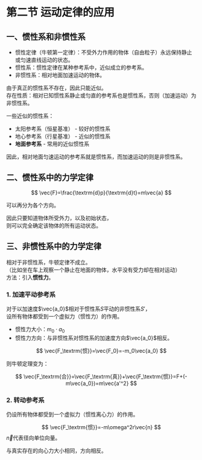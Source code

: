 # 第二节 运动定律的应用

## 一、惯性系和非惯性系

* 惯性定律（牛顿第一定律）：不受外力作用的物体（自由粒子）永远保持静止或匀速直线运动的状态。
* 惯性系：惯性定律在某种参考系中，近似成立的参考系。
* 非惯性系：相对地面加速运动的物体。

由于真正的惯性系不存在，因此只能近似。  
存在性质：相对已知惯性系静止或匀直的参考系也是惯性系，否则（加速运动）为非惯性系。

一些近似的惯性系：

* 太阳参考系（恒星基准） - 较好的惯性系
* 地心参考系（行星基准） - 近似的惯性系
* **地面参考系** - 常用的近似惯性系

因此，相对地面匀速运动的参考系就是惯性系，而加速运动的则是非惯性系。

## 二、惯性系中的力学定律

$$
\vec{F}=\frac{\textrm{d}p}{\textrm{d}t}=m\vec{a}
$$

可以再分为各个方向。

因此只要知道物体所受外力，以及初始状态，  
则可以完全确定该物体的所有运动状态。

## 三、非惯性系中的力学定律

相对于非惯性系，牛顿定律不成立。  
（比如坐在车上观察一个静止在地面的物体，水平没有受力却在相对运动）  
方法：引入**惯性力**。

### 1. 加速平动参考系

对于以加速度$\vec{a_0}$相对于惯性系$S$平动的非惯性系$S'$，  
设所有物体都受到一个虚拟力（惯性力）的作用。

* 惯性力大小：$m_0\cdot a_0$
* 惯性力方向：与非惯性系对惯性系的加速度方向$\vec{a_0}$相反。

$$
\vec{F_\textrm{惯}}=\vec{F_0}=-m_0\vec{a_0}
$$

则牛顿定理变为：

$$
\vec{F_\textrm{合}}=\vec{F_\textrm{真}}+\vec{F_\textrm{惯}}=F+(-m\vec{a_0})=m\vec{a'^2}
$$

### 2. 转动参考系

仍设所有物体都受到一个虚拟力（惯性离心力）的作用。

$$
\vec{F_\textrm{惯}}=-m\omega^2r\vec{n}
$$
$\vec{n}$代表径向单位向量。

与真实存在的向心力大小相同，方向相反。
